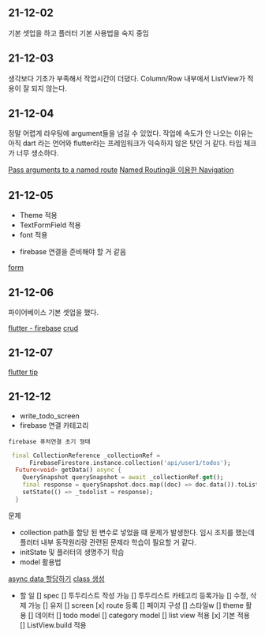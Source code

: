 ## 21-12-02

기본 셋업을 하고 플러터 기본 사용법을 숙지 중임

## 21-12-03

생각보다 기초가 부족해서 작업시간이 더뎠다.
Column/Row 내부에서 ListView가 적용이 잘 되지 않는다.

## 21-12-04

정말 어렵게 라우팅에 argument들을 넘길 수 있었다.
작업에 속도가 안 나오는 이유는 아직 dart 라는 언어와 flutter라는 프레임워크가
익숙하지 않은 탓인 거 같다. 타입 체크가 너무 생소하다.

[Pass arguments to a named route](https://flutter-ko.dev/docs/cookbook/navigation/navigate-with-arguments)
[Named Routing을 이용한 Navigation](https://seizemymoment.tistory.com/51)


## 21-12-05
- Theme 적용
- TextFormField 적용
- font 적용
* firebase 연결을 준비해야 할 거 같음

[form](https://docs.flutter.dev/cookbook/forms/validation)

## 21-12-06

파이어베이스 기본 셋업을 했다.

[flutter - firebase](https://firebase.flutter.dev/)
[crud](https://medium.com/flutter-community/flutter-crud-operations-using-firebase-cloud-firestore-a7ef38bbf027)


## 21-12-07

[flutter tip](https://dev.to/chektek/11-beginner-tips-for-google-s-flutter-ood)


## 21-12-12
- write_todo_screen
- firebase 연결 카테고리


`firebase 퓨처연결 초기 형태`
```dart
 final CollectionReference _collectionRef =
      FirebaseFirestore.instance.collection('api/user1/todos');
  Future<void> getData() async {
    QuerySnapshot querySnapshot = await _collectionRef.get();
    final response = querySnapshot.docs.map((doc) => doc.data()).toList();
    setState(() => _todolist = response);
  }
```

문제 
- collection path를 할당 된 변수로 넣었을 떄 문제가 발생한다. 임시 조치를 했는데 플러터 내부 동작원리랑 관련된 문제라 학습이 필요할 거 같다.
- initState 및 플러터의 생명주기 학습
- model 활용법


[async data 할당하기](https://www.codegrepper.com/code-examples/dart/how+to+put+value+from+async+function+as+parameter+flutter)
[class 생성](https://app.quicktype.io/)

- 할 일
  [] spec
    [] 투두리스트 작성 가능
    [] 투두리스트 카테고리 등록가능
    [] 수정, 삭제 가능
  [] 유저
  [] screen
    [x] route 등록
    [] 페이지 구성
  [] 스타일w
    [] theme 활용
  [] 데이터
    [] todo model
    [] category model
  [] list view 적용
    [x] 기본 적용
    [] ListView.build 적용
